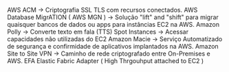 AWS ACM -> Criptografia SSL TLS com recursos conectados.
AWS Database MigrATION ( AWS MGN ) -> Solução "lift" and "shift" para migrar quaisquer bancos de dados ou apps para instâncias EC2 na AWS.
Amazon Polly -> Converte texto em fala (TTS)
Spot Instances -> Acessar capacidades não utilizadas do EC2
Amazon Macie -> Serviço Automatizado de segurança e confirmidade de aplicativos implantados na AWS.
Amazon Site to Site VPN -> Caminho de rede criptografado entre On-Premises e AWS.
EFA Elastic Fabric Adapter ( High Thrgouhput attached to EC2 )